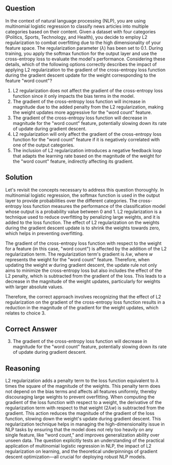 ## Question
In the context of natural language processing (NLP), you are using multinomial logistic regression to classify news articles into multiple categories based on their content. Given a dataset with four categories (Politics, Sports, Technology, and Health), you decide to employ L2 regularization to combat overfitting due to the high dimensionality of your feature space. The regularization parameter ($\lambda$) has been set to 0.1. During training, you apply the softmax function for the output layer and use the cross-entropy loss to evaluate the model's performance. Considering these details, which of the following options correctly describes the impact of applying L2 regularization to the gradient of the cross-entropy loss function during the gradient descent update for the weight corresponding to the feature "word count"?

1. L2 regularization does not affect the gradient of the cross-entropy loss function since it only impacts the bias terms in the model.
2. The gradient of the cross-entropy loss function will increase in magnitude due to the added penalty from the L2 regularization, making the weight updates more aggressive for the "word count" feature.
3. The gradient of the cross-entropy loss function will decrease in magnitude for the "word count" feature, potentially slowing down its rate of update during gradient descent.
4. L2 regularization will only affect the gradient of the cross-entropy loss function for the "word count" feature if it is negatively correlated with one of the output categories.
5. The inclusion of L2 regularization introduces a negative feedback loop that adapts the learning rate based on the magnitude of the weight for the "word count" feature, indirectly affecting its gradient.

## Solution
Let's revisit the concepts necessary to address this question thoroughly. In multinomial logistic regression, the softmax function is used in the output layer to provide probabilities over the different categories. The cross-entropy loss function measures the performance of the classification model whose output is a probability value between 0 and 1. L2 regularization is a technique used to reduce overfitting by penalizing large weights, and it is added to the loss function. The effect of L2 regularization on the weights during the gradient descent update is to shrink the weights towards zero, which helps in preventing overfitting.

The gradient of the cross-entropy loss function with respect to the weight for a feature (in this case, "word count") is affected by the addition of the L2 regularization term. The regularization term's gradient is $\lambda w$, where $w$ represents the weight for the "word count" feature. Therefore, when updating the weight $w$ during gradient descent, the update rule not only aims to minimize the cross-entropy loss but also includes the effect of the L2 penalty, which is subtracted from the gradient of the loss. This leads to a decrease in the magnitude of the weight updates, particularly for weights with larger absolute values.

Therefore, the correct approach involves recognizing that the effect of L2 regularization on the gradient of the cross-entropy loss function results in a reduction in the magnitude of the gradient for the weight updates, which relates to choice 3.

## Correct Answer
3. The gradient of the cross-entropy loss function will decrease in magnitude for the "word count" feature, potentially slowing down its rate of update during gradient descent.

## Reasoning
L2 regularization adds a penalty term to the loss function equivalent to $\lambda$ times the square of the magnitude of the weights. This penalty term does not depend on the bias terms and affects all features uniformly, thereby discouraging large weights to prevent overfitting. When computing the gradient of the loss function with respect to a weight, the derivative of the regularization term with respect to that weight ($2\lambda w$) is subtracted from the gradient. This action reduces the magnitude of the gradient of the loss function, slowing down the weight's update during gradient descent. This regularization technique helps in managing the high-dimensionality issue in NLP tasks by ensuring that the model does not rely too heavily on any single feature, like "word count," and improves generalization ability over unseen data. The question explicitly tests an understanding of the practical application of multinomial logistic regression in NLP, the impact of L2 regularization on learning, and the theoretical underpinnings of gradient descent optimization—all crucial for deploying robust NLP models.